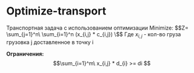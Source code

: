# Optimize-transport
Транспортная задача c использованием оптимизации
Minimize: $$Z= \sum_{j=1}^n\ \sum_{i=1}^n (x_{i,j} * c_{i,j}) \$$
Где $x_{i,j}$ - кол-во груза грузовка j доставленное в точку i 

**Ограничения:**
$$\sum_{i=1}^m\ x_{i,j} * d_{i} >= di $$
